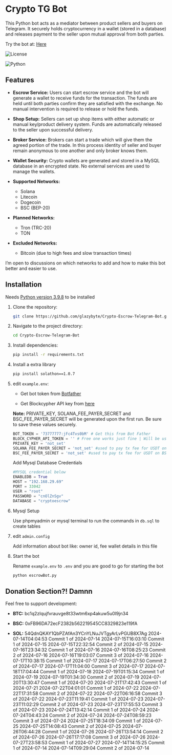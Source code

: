 # Crypto TG Bot
 This Python bot acts as a mediator between product sellers and buyers on Telegram. It securely holds cryptocurrency in a wallet (stored in a database) and releases payment to the seller upon mutual approval from both parties.
 
Try the bot at: [Here](https://t.me/Escrow_shield_bot)

![License](https://img.shields.io/badge/license-MIT-blue) 

![Python](https://img.shields.io/badge/Python-v3.9.8-blue)

## Features

- **Escrow Service:** Users can start escrow service and the bot will generate a wallet to receive funds for the transaction. The funds are held until both parties confirm they are satisfied with the exchange. No manual intervention is required to release or hold the funds.

- **Shop Setup:** Sellers can set up shop items with either automatic or manual key/product delivery system. Funds are automatically released to the seller upon successful delivery.

- **Broker Service:** Brokers can start a trade which will give them the agreed portion of the trade. In this process identity of seller and buyer remain anonymous to one another and only broker knows them.

- **Wallet Security:** Crypto wallets are generated and stored in a MySQL database in an encrypted state. No external services are used to manage the wallets.

- **Supported Networks:**
   - Solana
   - Litecoin
   - Dogecoin
   - BSC (BEP-20)

- **Planned Networks:**

   - Tron (TRC-20)
   - TON

- **Excluded Networks:**

   - Bitcoin (due to high fees and slow transaction times)

I’m open to discussions on which networks to add and how to make this bot better and easier to use.

## Installation
Needs [Python version 3.9.8](https://www.python.org/downloads/release/python-398/) to be installed

1. Clone the repository:
   ```bash
   git clone https://github.com/glazybyte/Crypto-Escrow-Telegram-Bot.git
   ```
2. Navigate to the project directory:
   ```bash
   cd Crypto-Escrow-Telegram-Bot
   ```
3. Install dependencies:
   ```bash
   pip install -r requirements.txt
   ```

4. Install a extra library
   ```bash
   pip install solathon==1.0.7
   ```

5. edit `example.env`:

   - Get bot token from [Botfather](https://t.me/BotFather)
   
   - Get Blockcypher API key from [here](https://accounts.blockcypher.com/)
   
   **Note:** PRIVATE_KEY, SOLANA_FEE_PAYER_SECRET and BSC_FEE_PAYER_SECRET will be generated upon the first run. Be sure to save these values securely.

   ```python
   BOT_TOKEN = '73777777:jFc4Tvs0bM' # Get this from Bot Father
   BLOCK_CYPHER_API_TOKEN = '' # Free one works just fine | Will be used to push DOGE and LTC transactions
   PRIVATE_KEY = 'not_set'
   SOLANA_FEE_PAYER_SECRET = 'not_set' #used to pay tx fee for USDT on SOLANA network
   BSC_FEE_PAYER_SECRET = 'not_set' #used to pay tx fee for USDT on BSC network
   ```
   Add Mysql Database Credentials
   ```Python
   #MYSQL credential below 
   ENABLEDB = True
   HOST = "192.168.29.69"
   PORT = 33042
   USER = "root"
   PASSWORD = "cnOlZnSgv"
   DATABASE = "cryptoescrow"
   ```

6. Mysql Setup

   Use phpmyadmin or mysql terminal to run the commands in `db.sql` to create tables

7. edit `admin.config`

   Add information about bot like: owner id, fee wallet details in this file

8. Start the bot

   Rename `example.env` to `.env` and you are good to go for starting the bot
   ```bash
   python escrowBot.py
   ```
## Donation Section?! Damnn

Feel free to support development:

- **BTC:** bc1q2zlqujfvrauvge8t33wtm6xp4akuw5u0l9jn34

- **BSC:** 0xFB96DA72ecF2382b562219545CC8329823e119fA

- **SOL:** 54QdnQKAY1QbPZAfAn3YCnYLNuJVTgyArLvPGUB8X7Ag
2024-07-14T04:04:53 Commit 1 of 2024-07-14
2024-07-15T16:03:10 Commit 1 of 2024-07-15
2024-07-15T22:32:54 Commit 2 of 2024-07-15
2024-07-16T23:34:32 Commit 1 of 2024-07-16
2024-07-16T08:25:23 Commit 2 of 2024-07-16
2024-07-16T19:03:07 Commit 3 of 2024-07-16
2024-07-17T10:38:15 Commit 1 of 2024-07-17
2024-07-17T06:27:50 Commit 2 of 2024-07-17
2024-07-17T11:04:00 Commit 3 of 2024-07-17
2024-07-18T17:04:44 Commit 1 of 2024-07-18
2024-07-19T01:15:34 Commit 1 of 2024-07-19
2024-07-19T01:34:30 Commit 2 of 2024-07-19
2024-07-20T13:30:47 Commit 1 of 2024-07-20
2024-07-21T17:42:43 Commit 1 of 2024-07-21
2024-07-22T04:01:01 Commit 1 of 2024-07-22
2024-07-22T17:31:58 Commit 2 of 2024-07-22
2024-07-22T06:16:58 Commit 3 of 2024-07-22
2024-07-23T11:19:41 Commit 1 of 2024-07-23
2024-07-23T11:02:29 Commit 2 of 2024-07-23
2024-07-23T17:55:53 Commit 3 of 2024-07-23
2024-07-24T13:42:14 Commit 1 of 2024-07-24
2024-07-24T04:43:24 Commit 2 of 2024-07-24
2024-07-24T08:59:23 Commit 3 of 2024-07-24
2024-07-25T18:34:09 Commit 1 of 2024-07-25
2024-07-25T14:08:43 Commit 2 of 2024-07-25
2024-07-26T06:44:28 Commit 1 of 2024-07-26
2024-07-26T13:54:14 Commit 2 of 2024-07-26
2024-07-26T17:17:08 Commit 3 of 2024-07-26
2024-07-27T23:58:53 Commit 1 of 2024-07-27
2024-07-14T14:15:25 Commit 1 of 2024-07-14
2024-07-14T09:29:04 Commit 2 of 2024-07-14
